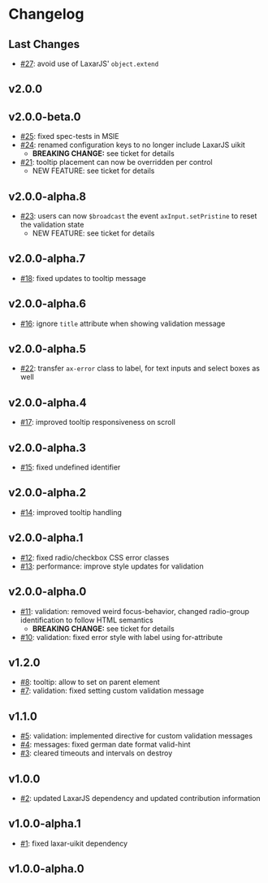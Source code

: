 # Changelog

## Last Changes

- [#27](https://github.com/LaxarJS/ax-input-control/issues/27): avoid use of LaxarJS' `object.extend`


## v2.0.0

## v2.0.0-beta.0

- [#25](https://github.com/LaxarJS/ax-input-control/issues/25): fixed spec-tests in MSIE
- [#24](https://github.com/LaxarJS/ax-input-control/issues/24): renamed configuration keys to no longer include LaxarJS uikit
    + **BREAKING CHANGE:** see ticket for details
- [#21](https://github.com/LaxarJS/ax-input-control/issues/21): tooltip placement can now be overridden per control
    + NEW FEATURE: see ticket for details


## v2.0.0-alpha.8

- [#23](https://github.com/LaxarJS/ax-input-control/issues/23): users can now `$broadcast` the event `axInput.setPristine` to reset the validation state
    + NEW FEATURE: see ticket for details


## v2.0.0-alpha.7

- [#18](https://github.com/LaxarJS/ax-input-control/issues/18): fixed updates to tooltip message


## v2.0.0-alpha.6

- [#16](https://github.com/LaxarJS/ax-input-control/issues/16): ignore `title` attribute when showing validation message


## v2.0.0-alpha.5

- [#22](https://github.com/LaxarJS/ax-input-control/issues/22): transfer `ax-error` class to label, for text inputs and select boxes as well


## v2.0.0-alpha.4

- [#17](https://github.com/LaxarJS/ax-input-control/issues/17): improved tooltip responsiveness on scroll


## v2.0.0-alpha.3

- [#15](https://github.com/LaxarJS/ax-input-control/issues/15): fixed undefined identifier


## v2.0.0-alpha.2

- [#14](https://github.com/LaxarJS/ax-input-control/issues/14): improved tooltip handling


## v2.0.0-alpha.1

- [#12](https://github.com/LaxarJS/ax-input-control/issues/12): fixed radio/checkbox CSS error classes
- [#13](https://github.com/LaxarJS/ax-input-control/issues/13): performance: improve style updates for validation


## v2.0.0-alpha.0

- [#11](https://github.com/LaxarJS/ax-input-control/issues/11): validation: removed weird focus-behavior, changed radio-group identification to follow HTML semantics
    + **BREAKING CHANGE:** see ticket for details
- [#10](https://github.com/LaxarJS/ax-input-control/issues/10): validation: fixed error style with label using for-attribute


## v1.2.0

- [#8](https://github.com/LaxarJS/ax-input-control/issues/8): tooltip: allow to set on parent element
- [#7](https://github.com/LaxarJS/ax-input-control/issues/7): validation: fixed setting custom validation message


## v1.1.0

- [#5](https://github.com/LaxarJS/ax-input-control/issues/5): validation: implemented directive for custom validation messages
- [#4](https://github.com/LaxarJS/ax-input-control/issues/4): messages: fixed german date format valid-hint
- [#3](https://github.com/LaxarJS/ax-input-control/issues/3): cleared timeouts and intervals on destroy


## v1.0.0

- [#2](https://github.com/LaxarJS/ax-input-control/issues/2): updated LaxarJS dependency and updated contribution information


## v1.0.0-alpha.1

- [#1](https://github.com/LaxarJS/ax-input-control/issues/1): fixed laxar-uikit dependency


## v1.0.0-alpha.0
